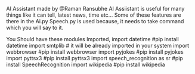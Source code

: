 AI Assistant made by @Raman Ransubhe
AI Assiistant is useful for many things like it can tell,  latest news, time etc...
Some of these features are there in the Ai.py 
Speech.py is used because, it needs to take command which you will say to it.



You Should have these modules Imported,
import datetime #pip install datetime
import smtplib # it will be already imported in your system
import webbrowser #pip install webbrowser
import pyjokes #pip install pyjokes
import pyttsx3 #pip install pyttsx3
import speech_recognition as sr #pip install SpeechRecognition
import wikipedia #pip install wikipedia
